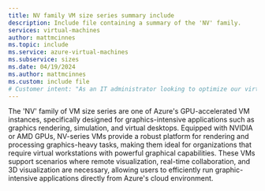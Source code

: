```yaml
---
title: NV family VM size series summary include
description: Include file containing a summary of the 'NV' family.
services: virtual-machines
author: mattmcinnes
ms.topic: include
ms.service: azure-virtual-machines
ms.subservice: sizes
ms.date: 04/19/2024
ms.author: mattmcinnes
ms.custom: include file
# Customer intent: "As an IT administrator looking to optimize our virtual workstation infrastructure, I want to understand the benefits and capabilities of the NV family VM sizes, so that I can determine their suitability for graphics-intensive applications in our organization."
---
```

The 'NV' family of VM size series are one of Azure's GPU-accelerated VM instances, specifically designed for graphics-intensive applications such as graphics rendering, simulation, and virtual desktops. Equipped with NVIDIA or AMD GPUs, NV-series VMs provide a robust platform for rendering and processing graphics-heavy tasks, making them ideal for organizations that require virtual workstations with powerful graphical capabilities. These VMs support scenarios where remote visualization, real-time collaboration, and 3D visualization are necessary, allowing users to efficiently run graphic-intensive applications directly from Azure's cloud environment. 

